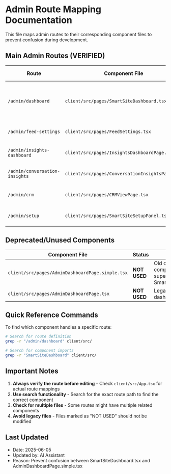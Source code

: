 # Admin Route Mapping Documentation

This file maps admin routes to their corresponding component files to prevent confusion during development.

## Main Admin Routes (VERIFIED)

| Route | Component File | Line in App.tsx | Description |
|-------|---------------|-----------------|-------------|
| `/admin/dashboard` | `client/src/pages/SmartSiteDashboard.tsx` | Line 397-401 | **VERIFIED** Main admin dashboard with intelligence zones |
| `/admin/feed-settings` | `client/src/pages/FeedSettings.tsx` | Line 88 | Feed control panel configuration |
| `/admin/insights-dashboard` | `client/src/pages/InsightsDashboardPage.tsx` | Line 80 | Insights and analytics dashboard |
| `/admin/conversation-insights` | `client/src/pages/ConversationInsightsPage.tsx` | Line 129 | Chat analysis and lead scoring |
| `/admin/crm` | `client/src/pages/CRMViewPage.tsx` | Line 336-340 | Customer relationship management |
| `/admin/setup` | `client/src/pages/SmartSiteSetupPanel.tsx` | Line 82 | Initial setup and configuration |

## Deprecated/Unused Components

| Component File | Status | Notes |
|---------------|--------|-------|
| `client/src/pages/AdminDashboardPage.simple.tsx` | **NOT USED** | Old dashboard component, superseded by SmartSiteDashboard.tsx |
| `client/src/pages/AdminDashboardPage.tsx` | **NOT USED** | Legacy admin dashboard |

## Quick Reference Commands

To find which component handles a specific route:

```bash
# Search for route definition
grep -r "/admin/dashboard" client/src/

# Search for component imports
grep -r "SmartSiteDashboard" client/src/
```

## Important Notes

1. **Always verify the route before editing** - Check `client/src/App.tsx` for actual route mappings
2. **Use search functionality** - Search for the exact route path to find the correct component
3. **Check for multiple files** - Some routes might have multiple related components
4. **Avoid legacy files** - Files marked as "NOT USED" should not be modified

## Last Updated

- Date: 2025-06-05
- Updated by: AI Assistant
- Reason: Prevent confusion between SmartSiteDashboard.tsx and AdminDashboardPage.simple.tsx